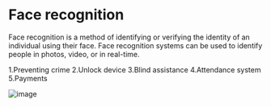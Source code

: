 # Face recognition
Face recognition is a method of identifying or verifying the 
identity of an individual using their face. Face recognition 
systems can be used to identify people in photos, video, or in real-time. 

1.Preventing crime
2.Unlock device
3.Blind assistance
4.Attendance system
5.Payments


![image](https://github.com/user-attachments/assets/9041944f-059d-4fa3-b2b7-7df00f6ca34a)
